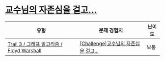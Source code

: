 # [교수님의 자존심을 걸고...](https://www.codetree.ai/trails/complete/curated-cards/challenge-ga-floyd-dijkstra)

|유형|문제 경험치|난이도|
|---|---|---|
|[Trail 3 / 그래프 알고리즘 / Floyd Warshall](https://www.codetree.ai/trail-info/novice-high/)|[[Challenge]교수님의 자존심을 걸고...](https://www.codetree.ai/trails/complete/curated-cards/challenge-ga-floyd-dijkstra/)|보통|

